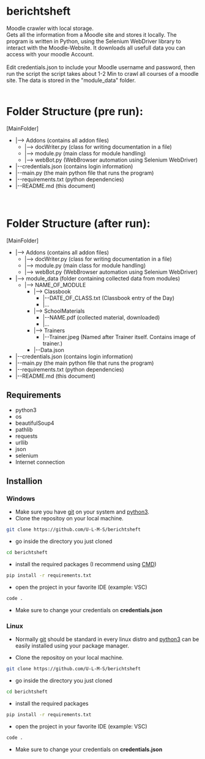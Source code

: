 # berichtsheft
Moodle crawler with local storage.<br/>
Gets all the information from a Moodle site and stores it  locally. The program is written in Python, using the Selenium WebDriver library to interact with the Moodle-Website. It downloads all usefull data you can access with your moodle Account.<br/>
<br/>
Edit credentials.json  to include your Moodle username and password, then run the script
the script takes about 1-2 Min to crawl  all courses of a moodle site.  The data is stored in the "module_data" folder.<br/>
<br/>
# Folder Structure (pre run):<br/>
[MainFolder]<br/>
- |--> Addons  (contains all addon files)<br/>
  -  |--> docWriter.py    (class for writing documentation in a file)<br/>
  -  |--> module.py        (main class for module handling)<br/>
  -  |--> webBot.py          (WebBrowser automation using Selenium WebDriver)<br/>
- |--credentials.json (contains login information)<br/>
- |--main.py  (the main python file that runs the program)<br/>
- |--requirements.txt  (python dependencies)<br/>
- |--README.md   (this document)<br/>
 <br/><br/>
# Folder Structure (after run):<br/>
[MainFolder]<br/>
- |--> Addons  (contains all addon files)<br/>
  -  |--> docWriter.py    (class for writing documentation in a file)<br/>
  -  |--> module.py        (main class for module handling)<br/>
  -  |--> webBot.py          (WebBrowser automation using Selenium WebDriver)<br/>
- |--> module_data       (folder containing collected data from modules)<br/>
  -  |--> NAME_OF_MODULE<br/>
     -   |--> Classbook <br/>
         -    |--DATE_OF_CLASS.txt (Classbook entry of the Day)<br/>
         -    |...<br/>
     -   |--> SchoolMaterials<br/>
         -    |--NAME.pdf  (collected material, downloaded)<br/>
         -    |...<br/>
     -   |--> Trainers<br/>
         -    |--Trainer.jpeg (Named after Trainer itself. Contains image of trainer.)<br/>
     -   |--Data.json<br/>
- |--credentials.json (contains login information)<br/>
- |--main.py  (the main python file that runs the program)<br/>
- |--requirements.txt  (python dependencies)<br/>
- |--README.md   (this document)<br/>

## Requirements
- python3
- os
- beautifulSoup4
- pathlib
- requests
- urllib
- json
- selenium
- Internet connection


## Installion 
### Windows
- Make sure you have [git](https://git-scm.com/download/win) on your system and [python3](https://www.python.org/downloads/).
- Clone the repositoy on your local machine.
```sh
git clone https://github.com/U-L-M-S/berichtsheft
```
- go inside the directory you just cloned
```sh
cd berichtsheft
```
- install the required packages (I recommend using [CMD](https://learn.microsoft.com/de-de/windows-server/administration/windows-commands/cmd))
```sh
pip install -r requirements.txt
```
- open the project in your favorite IDE (example: VSC)
```sh
code .
```
- Make sure to change your credentials on **credentials.json**

### Linux
- Normally  [git](https://git-scm.com/) should be standard in every linux distro and [python3](https://www.python.org/) can be easily installed using your package manager.

- Clone the repositoy on your local machine.
```sh
git clone https://github.com/U-L-M-S/berichtsheft
```
- go inside the directory you just cloned
```sh
cd berichtsheft
```
- install the required packages
```sh
pip install -r requirements.txt
```
- open the project in your favorite IDE (example: VSC)
```sh
code .
```
- Make sure to change your credentials on **credentials.json**
